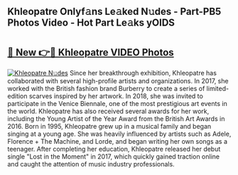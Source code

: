 ## Khleopatre Onlyf𝚊ns Le𝚊ked N𝚞des - Part-PB5 Photos Video - Hot Part Le𝚊ks yOIDS

# <h2><a href="http://ab51912.deff.icu/?id=Khleopatre">🔗 New 👉🔴 Khleopatre VIDEO Photos</a></h2>

[![Khleopatre N𝚞des](https://i.imgur.com/rIISA9y.gif)](http://ab51912.deff.icu/?id=Khleopatre)
Since her breakthrough exhibition, Khleopatre has collaborated with several high-profile artists and organizations. In 2017, she worked with the British fashion brand Burberry to create a series of limited-edition scarves inspired by her artwork. In 2018, she was invited to participate in the Venice Biennale, one of the most prestigious art events in the world. Khleopatre has also received several awards for her work, including the Young Artist of the Year Award from the British Art Awards in 2016. Born in 1995, Khleopatre grew up in a musical family and began singing at a young age. She was heavily influenced by artists such as Adele, Florence + The Machine, and Lorde, and began writing her own songs as a teenager. After completing her education, Khleopatre released her debut single "Lost in the Moment" in 2017, which quickly gained traction online and caught the attention of music industry professionals.
